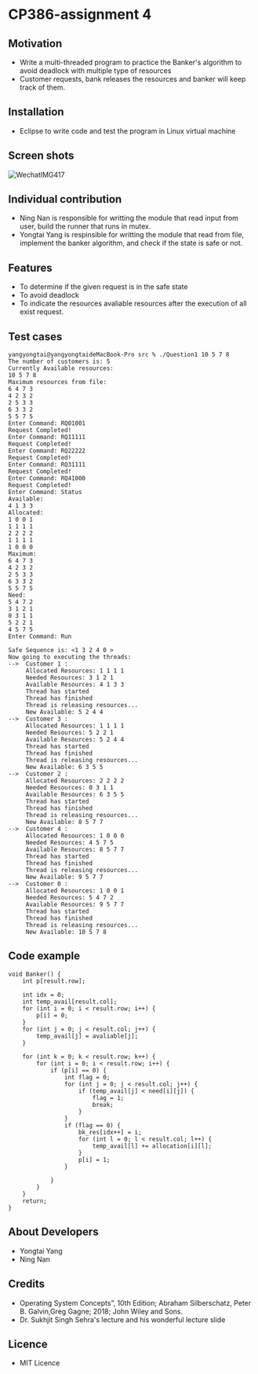 # CP386-assignment 4
## Motivation
- Write a multi-threaded program to practice the Banker's algorithm to avoid deadlock with multiple type of resources
- Customer requests, bank releases the resources and banker will keep track of them. 
## Installation
- Eclipse to write code and test the program in Linux virtual machine
## Screen shots
![WechatIMG417](https://user-images.githubusercontent.com/87817568/127261475-b4b6b081-d5e0-49f9-be70-6337d0d24c0c.jpeg)


## Individual contribution
- Ning Nan is responsible for writting the module that read input from user, build the runner that runs in mutex.
- Yongtai Yang is respinsible for writting the module that read from file, implement the banker algorithm, and check if the state is safe or not.
## Features
- To determine if the given request is in the safe state
- To avoid deadlock
- To indicate the resources avaliable resources after the execution of all exist request.

## Test cases
	yangyongtai@yangyongtaideMacBook-Pro src % ./Question1 10 5 7 8        
	The number of customers is: 5 
	Currently Available resources:
	10 5 7 8 
	Maximum resources from file:
	6 4 7 3 
	4 2 3 2 
	2 5 3 3 
	6 3 3 2 
	5 5 7 5 
	Enter Command: RQ01001
	Request Completed!
	Enter Command: RQ11111
	Request Completed!
	Enter Command: RQ22222
	Request Completed!
	Enter Command: RQ31111
	Request Completed!
	Enter Command: RQ41000
	Request Completed!
	Enter Command: Status
	Available:
	4 1 3 3 
	Allocated:
	1 0 0 1 
	1 1 1 1 
	2 2 2 2 
	1 1 1 1 
	1 0 0 0 
	Maximum:
	6 4 7 3 
	4 2 3 2 
	2 5 3 3 
	6 3 3 2 
	5 5 7 5 
	Need:
	5 4 7 2 
	3 1 2 1 
	0 3 1 1 
	5 2 2 1 
	4 5 7 5 
	Enter Command: Run

	Safe Sequence is: <1 3 2 4 0 >
	Now going to executing the threads: 
	-->  Customer 1 :
		 Allocated Resources: 1 1 1 1 
		 Needed Resources: 3 1 2 1 
		 Available Resources: 4 1 3 3 
		 Thread has started
		 Thread has finished
		 Thread is releasing resources...
		 New Available: 5 2 4 4 
	-->  Customer 3 :
		 Allocated Resources: 1 1 1 1 
		 Needed Resources: 5 2 2 1 
		 Available Resources: 5 2 4 4 
		 Thread has started
		 Thread has finished
		 Thread is releasing resources...
		 New Available: 6 3 5 5 
	-->  Customer 2 :
		 Allocated Resources: 2 2 2 2 
		 Needed Resources: 0 3 1 1 
		 Available Resources: 6 3 5 5 
		 Thread has started
		 Thread has finished
		 Thread is releasing resources...
		 New Available: 8 5 7 7 
	-->  Customer 4 :
		 Allocated Resources: 1 0 0 0 
		 Needed Resources: 4 5 7 5 
		 Available Resources: 8 5 7 7 
		 Thread has started
		 Thread has finished
		 Thread is releasing resources...
		 New Available: 9 5 7 7 
	-->  Customer 0 :
		 Allocated Resources: 1 0 0 1 
		 Needed Resources: 5 4 7 2 
		 Available Resources: 9 5 7 7 
		 Thread has started
		 Thread has finished
		 Thread is releasing resources...
		 New Available: 10 5 7 8 
## Code example

	void Banker() {
		int p[result.row];
		
		int idx = 0;
		int temp_avail[result.col];
		for (int i = 0; i < result.row; i++) {
			p[i] = 0;
		}
		for (int j = 0; j < result.col; j++) {
			temp_avail[j] = avaliable[j];
		}

		for (int k = 0; k < result.row; k++) {
			for (int i = 0; i < result.row; i++) {
				if (p[i] == 0) {
					int flag = 0;
					for (int j = 0; j < result.col; j++) {
						if (temp_avail[j] < need[i][j]) {
							flag = 1;
							break;
						}
					}
					if (flag == 0) {
						bk_res[idx++] = i;
						for (int l = 0; l < result.col; l++) {
							temp_avail[l] += allocation[i][l];
						}
						p[i] = 1;
					}

				}
			}
		}
		return;
	}

## About Developers
- Yongtai Yang
- Ning Nan
## Credits
- Operating System Concepts”, 10th Edition; Abraham Silberschatz, Peter B.  Galvin,Greg Gagne; 2018; John Wiley and Sons.
- Dr. Sukhjit Singh Sehra's lecture and his wonderful lecture slide
## Licence
- MIT Licence
